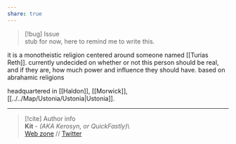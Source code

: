 ```yaml
---  
share: true  
---  
```

> [!bug] Issue  
>stub for now, here to remind me to write this.  
  
it is a monotheistic religion centered around someone named [[Turias Reth]]. currently undecided on whether or not this person should be real, and if they are, how much power and influence they should have. based on abrahamic religions  
  
headquartered in [[Haldon]], [[Morwick]], [[../../Map/Ustonia/Ustonia|Ustonia]].  
  
-----  
> [!cite] Author info  
> **Kit** - *(AKA Kerosyn, or QuickFastly)*\  
> [Web zone](https://kitabe.link) // [Twitter](https://twitter.com/Kerosyn_)
